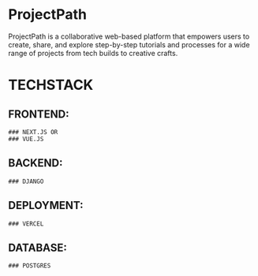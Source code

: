 # ProjectPath
ProjectPath is a collaborative web-based platform that empowers users to create, share, and explore step-by-step tutorials and processes for a wide range of projects from tech builds to creative crafts.

# TECHSTACK
  ## FRONTEND:
    ### NEXT.JS OR
    ### VUE.JS
  ## BACKEND:
    ### DJANGO
  ## DEPLOYMENT:
    ### VERCEL
  ## DATABASE:
    ### POSTGRES
